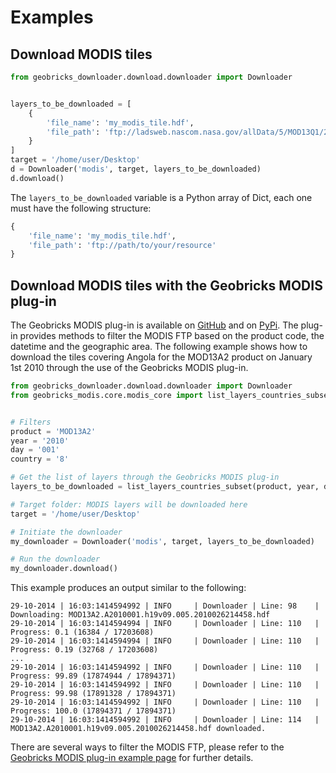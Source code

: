 Examples
========
Download MODIS tiles
--------------------
```python
from geobricks_downloader.download.downloader import Downloader


layers_to_be_downloaded = [
    {
        'file_name': 'my_modis_tile.hdf',
        'file_path': 'ftp://ladsweb.nascom.nasa.gov/allData/5/MOD13Q1/2014/001/MOD13Q1.A2014001.h02v08.005.2014018082809.hdf'
    }
]
target = '/home/user/Desktop'
d = Downloader('modis', target, layers_to_be_downloaded)
d.download()
```
The `layers_to_be_downloaded` variable is a Python array of Dict, each one must have the following structure:
```python
{
    'file_name': 'my_modis_tile.hdf',
    'file_path': 'ftp://path/to/your/resource'
}
```
Download MODIS tiles with the Geobricks MODIS plug-in
-----------------------------------------------------
The Geobricks MODIS plug-in is available on [GitHub](https://github.com/geobricks/geobricks_modis) and on [PyPi](https://pypi.python.org/pypi/GeobricksMODIS). The plug-in provides methods to filter the MODIS FTP based on the product code, the datetime and the geographic area. The following example shows how to download the tiles covering Angola for the MOD13A2 product on January 1st 2010 through the use of the Geobricks MODIS plug-in.
```python
from geobricks_downloader.download.downloader import Downloader
from geobricks_modis.core.modis_core import list_layers_countries_subset


# Filters
product = 'MOD13A2'
year = '2010'
day = '001'
country = '8'

# Get the list of layers through the Geobricks MODIS plug-in
layers_to_be_downloaded = list_layers_countries_subset(product, year, day, country)

# Target folder: MODIS layers will be downloaded here
target = '/home/user/Desktop'

# Initiate the downloader
my_downloader = Downloader('modis', target, layers_to_be_downloaded)

# Run the downloader
my_downloader.download()
```
This example produces an output similar to the following:
```
29-10-2014 | 16:03:1414594992 | INFO     | Downloader | Line: 98    | Downloading: MOD13A2.A2010001.h19v09.005.2010026214458.hdf
29-10-2014 | 16:03:1414594994 | INFO     | Downloader | Line: 110   | Progress: 0.1 (16384 / 17203608)
29-10-2014 | 16:03:1414594994 | INFO     | Downloader | Line: 110   | Progress: 0.19 (32768 / 17203608)
...
29-10-2014 | 16:03:1414594992 | INFO     | Downloader | Line: 110   | Progress: 99.89 (17874944 / 17894371)
29-10-2014 | 16:03:1414594992 | INFO     | Downloader | Line: 110   | Progress: 99.98 (17891328 / 17894371)
29-10-2014 | 16:03:1414594992 | INFO     | Downloader | Line: 110   | Progress: 100.0 (17894371 / 17894371)
29-10-2014 | 16:03:1414594992 | INFO     | Downloader | Line: 114   | MOD13A2.A2010001.h19v09.005.2010026214458.hdf downloaded.
```
There are several ways to filter the MODIS FTP, please refer to the [Geobricks MODIS plug-in example page](https://github.com/geobricks/geobricks_modis/tree/master/examples) for further details.
